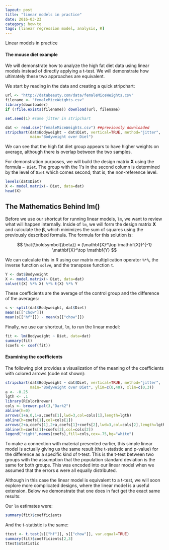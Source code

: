 ```yaml
---
layout: post
title: "linear models in practice"
date: 2016-03-23
category: how-to
tags: [linear regression model, analysis, R]
---
```


Linear models in practice

<!--more-->

#### The mouse diet example

We will demonstrate how to analyze the high fat diet data using linear models instead of directly applying a t-test. We will demonstrate how ultimately these two approaches are equivalent. 

We start by reading in the data and creating a quick stripchart:

```r
url <- "http://databeauty.com/data/femaleMiceWeights.csv"
filename <- "femaleMiceWeights.csv"
library(downloader)
if (!file.exists(filename)) download(url, filename)
```

```r
set.seed(1) #same jitter in stripchart
```

```r
dat <- read.csv("femaleMiceWeights.csv") ##previously downloaded
stripchart(dat$Bodyweight ~ dat$Diet, vertical=TRUE, method="jitter",
           main="Bodyweight over Diet")
```

We can see that the high fat diet group appears to have higher weights on average, although there is overlap between the two samples.

For demonstration purposes, we will build the design matrix $\mathbf{X}$ using the formula `~ Diet`. The group with the 1's in the second column is determined by the level of `Diet` which comes second; that is, the non-reference level. 

```r
levels(dat$Diet)
X <- model.matrix(~ Diet, data=dat)
head(X)
```

## The Mathematics Behind lm()

Before we use our shortcut for running linear models, `lm`, we want to review what will happen internally. Inside of `lm`, we will form the design matrix $\mathbf{X}$ and calculate the $\boldsymbol{\beta}$, which minimizes the sum of squares using the previously described formula. The formula for this solution is:

$$ \hat{\boldsymbol{\beta}} = (\mathbf{X}^\top \mathbf{X})^{-1} \mathbf{X}^\top \mathbf{Y} $$

We can calculate this in R using our matrix multiplication operator `%*%`, the inverse function `solve`, and the transpose function `t`.


```r
Y <- dat$Bodyweight
X <- model.matrix(~ Diet, data=dat)
solve(t(X) %*% X) %*% t(X) %*% Y
```

These coefficients are the average of the control group and the difference of the averages:


```r
s <- split(dat$Bodyweight, dat$Diet)
mean(s[["chow"]])
mean(s[["hf"]]) - mean(s[["chow"]])
```

Finally, we use our shortcut, `lm`, to run the linear model:

```r
fit <- lm(Bodyweight ~ Diet, data=dat)
summary(fit)
(coefs <- coef(fit))
```

#### Examining the coefficients

The following plot provides a visualization of the meaning of the coefficients with colored arrows (code not shown):

```r
stripchart(dat$Bodyweight ~ dat$Diet, vertical=TRUE, method="jitter",
           main="Bodyweight over Diet", ylim=c(0,40), xlim=c(0,3))
a <- -0.25
lgth <- .1
library(RColorBrewer)
cols <- brewer.pal(3,"Dark2")
abline(h=0)
arrows(1+a,0,1+a,coefs[1],lwd=3,col=cols[1],length=lgth)
abline(h=coefs[1],col=cols[1])
arrows(2+a,coefs[1],2+a,coefs[1]+coefs[2],lwd=3,col=cols[2],length=lgth)
abline(h=coefs[1]+coefs[2],col=cols[2])
legend("right",names(coefs),fill=cols,cex=.75,bg="white")
```

To make a connection with material presented earlier, this simple linear model is actually giving us the same result (the t-statistic and p-value) for the difference as a specific kind of t-test. This is the t-test between two groups with the assumption that the population standard deviation is the same for both groups. This was encoded into our linear model when we assumed that the errors $\boldsymbol{\varepsilon}$ were all equally distributed.

Although in this case the linear model is equivalent to a t-test, we will soon explore more complicated designs, where the linear model is a useful extension. Below we demonstrate that one does in fact get the exact same results:

Our `lm` estimates were:

```r
summary(fit)$coefficients
```

And the t-statistic  is the same:

```r
ttest <- t.test(s[["hf"]], s[["chow"]], var.equal=TRUE)
summary(fit)$coefficients[2,3]
ttest$statistic
```
